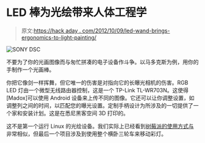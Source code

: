 # LED 棒为光绘带来人体工程学

> 原文:[https://hack aday . com/2012/10/09/led-wand-brings-ergonomics-to-light-painting/](https://hackaday.com/2012/10/09/led-wand-brings-ergonomics-to-light-painting/)

![](../Images/103034713c915fba33ff878032b8cbc6.png "SONY DSC")

不要为了你的光画图像而与匆忙拼凑的电子设备作斗争。以马多克斯为例，用你的手制作一个光画棒。

你把它像剑一样挥舞，但它唯一的伤害是对指向它的长曝光相机的伤害。RGB LED 灯由一个微型无线路由器控制，这是一个 TP-Link TL-WR703N。这使得[Madox]可以使用 Android 设备来上传不同的图像。它还可以让你调整设置，如调整列之间的时间，以匹配您的曝光设置。定制手柄设计为所涉及的一切提供了一个家和安装计划。这是在悉尼黑客空间 3D 打印的。

这不是第一个运行 Linux 的光绘设备。我们实际上已经看到[树莓派的使用方式与](http://hackaday.com/2012/08/14/light-painting-with-the-raspi/)非常相似，但最后一个项目涉及到使用整个横卧三轮车来移动彩灯。